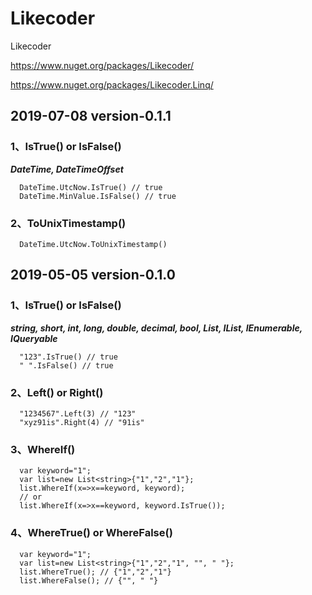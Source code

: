 # Likecoder

Likecoder

https://www.nuget.org/packages/Likecoder/

https://www.nuget.org/packages/Likecoder.Linq/

## 2019-07-08 version-0.1.1

### 1、IsTrue() or IsFalse()

***DateTime, DateTimeOffset***

```
  DateTime.UtcNow.IsTrue() // true
  DateTime.MinValue.IsFalse() // true
```

### 2、ToUnixTimestamp()

```
  DateTime.UtcNow.ToUnixTimestamp()
```


## 2019-05-05 version-0.1.0

### 1、IsTrue() or IsFalse()

***string, short, int, long, double, decimal, bool, List, IList, IEnumerable, IQueryable***

```
  "123".IsTrue() // true
  " ".IsFalse() // true
```

### 2、Left() or Right()

```
  "1234567".Left(3) // "123"
  "xyz91is".Right(4) // "91is"
```

### 3、WhereIf()

```
  var keyword="1";
  var list=new List<string>{"1","2","1"};
  list.WhereIf(x=>x==keyword, keyword);
  // or
  list.WhereIf(x=>x==keyword, keyword.IsTrue());
```

### 4、WhereTrue() or WhereFalse()

```
  var keyword="1";
  var list=new List<string>{"1","2","1", "", " "};
  list.WhereTrue(); // {"1","2","1"}
  list.WhereFalse(); // {"", " "}
```
